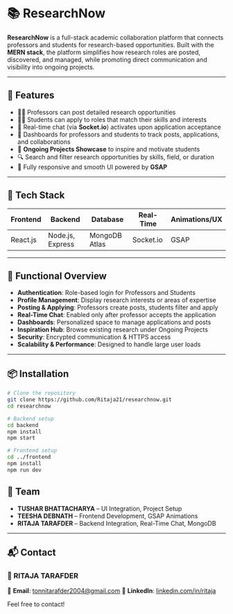 # 📚 ResearchNow

**ResearchNow** is a full-stack academic collaboration platform that connects professors and students for research-based opportunities. Built with the **MERN stack**, the platform simplifies how research roles are posted, discovered, and managed, while promoting direct communication and visibility into ongoing projects.

---

## 🚀 Features

- 👨‍🏫 Professors can post detailed research opportunities
- 🧑‍🎓 Students can apply to roles that match their skills and interests
- 💬 Real-time chat (via **Socket.io**) activates upon application acceptance
- 📂 Dashboards for professors and students to track posts, applications, and collaborations
- 🧪 **Ongoing Projects Showcase** to inspire and motivate students
- 🔍 Search and filter research opportunities by skills, field, or duration
- 📱 Fully responsive and smooth UI powered by **GSAP**

---

## 🧰 Tech Stack

| Frontend        | Backend           | Database       | Real-Time | Animations/UX     | 
|----------------|-------------------|-----------------|-----------|-------------------|
| React.js       | Node.js, Express  | MongoDB Atlas  | Socket.io | GSAP              | 

---

## 🔐 Functional Overview

- **Authentication**: Role-based login for Professors and Students
- **Profile Management**: Display research interests or areas of expertise
- **Posting & Applying**: Professors create posts, students filter and apply
- **Real-Time Chat**: Enabled only after professor accepts the application
- **Dashboards**: Personalized space to manage applications and posts
- **Inspiration Hub**: Browse existing research under Ongoing Projects
- **Security**: Encrypted communication & HTTPS access
- **Scalability & Performance**: Designed to handle large user loads

---

## 📦 Installation

```bash
# Clone the repository
git clone https://github.com/Ritaja21/researchnow.git
cd researchnow

# Backend setup
cd backend
npm install
npm start

# Frontend setup
cd ../frontend
npm install
npm run dev
```
## 👥 Team

- **TUSHAR BHATTACHARYA** – UI Integration, Project Setup  
- **TEESHA DEBNATH** – Frontend Development, GSAP Animations  
- **RITAJA TARAFDER** – Backend Integration, Real-Time Chat, MongoDB  

---

## 📬 Contact

### 👤 RITAJA TARAFDER  
📧 **Email**: tonnitarafder2004@gmail.com 
🔗 **LinkedIn**: [linkedin.com/in/ritaja](https://www.linkedin.com/in/ritaja-tarafder-8b8a8b30b)

Feel free to contact!
